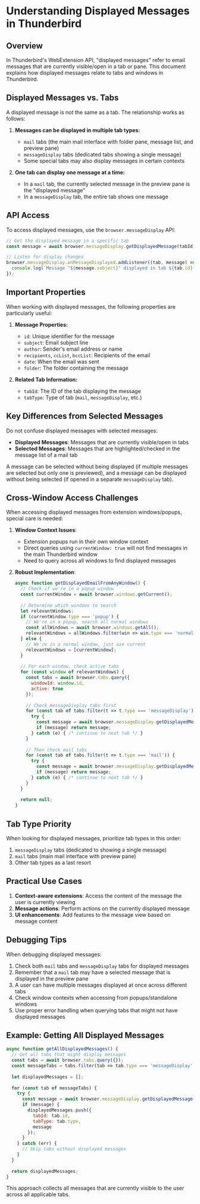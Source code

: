 # Understanding Displayed Messages in Thunderbird

## Overview

In Thunderbird's WebExtension API, "displayed messages" refer to email messages that are currently visible/open in a tab or pane. This document explains how displayed messages relate to tabs and windows in Thunderbird.

## Displayed Messages vs. Tabs

A displayed message is not the same as a tab. The relationship works as follows:

1. **Messages can be displayed in multiple tab types:**
   - `mail` tabs (the main mail interface with folder pane, message list, and preview pane)
   - `messageDisplay` tabs (dedicated tabs showing a single message)
   - Some special tabs may also display messages in certain contexts

2. **One tab can display one message at a time:**
   - In a `mail` tab, the currently selected message in the preview pane is the "displayed message"
   - In a `messageDisplay` tab, the entire tab shows one message

## API Access

To access displayed messages, use the `browser.messageDisplay` API:

```javascript
// Get the displayed message in a specific tab
const message = await browser.messageDisplay.getDisplayedMessage(tabId);

// Listen for display changes
browser.messageDisplay.onMessageDisplayed.addListener((tab, message) => {
  console.log(`Message "${message.subject}" displayed in tab ${tab.id}`);
});
```

## Important Properties

When working with displayed messages, the following properties are particularly useful:

1. **Message Properties:**
   - `id`: Unique identifier for the message
   - `subject`: Email subject line
   - `author`: Sender's email address or name
   - `recipients`, `ccList`, `bccList`: Recipients of the email
   - `date`: When the email was sent
   - `folder`: The folder containing the message

2. **Related Tab Information:**
   - `tabId`: The ID of the tab displaying the message
   - `tabType`: Type of tab (`mail`, `messageDisplay`, etc.)

## Key Differences from Selected Messages

Do not confuse displayed messages with selected messages:

- **Displayed Messages**: Messages that are currently visible/open in tabs
- **Selected Messages**: Messages that are highlighted/checked in the message list of a mail tab

A message can be selected without being displayed (if multiple messages are selected but only one is previewed), and a message can be displayed without being selected (if opened in a separate `messageDisplay` tab).

## Cross-Window Access Challenges

When accessing displayed messages from extension windows/popups, special care is needed:

1. **Window Context Issues**:
   - Extension popups run in their own window context
   - Direct queries using `currentWindow: true` will not find messages in the main Thunderbird window
   - Need to query across all windows to find displayed messages

2. **Robust Implementation**:
   ```javascript
   async function getDisplayedEmailFromAnyWindow() {
     // Check if we're in a popup window
     const currentWindow = await browser.windows.getCurrent();
     
     // Determine which windows to search
     let relevantWindows;
     if (currentWindow.type === 'popup') {
       // We're in a popup, search all normal windows
       const allWindows = await browser.windows.getAll();
       relevantWindows = allWindows.filter(win => win.type === 'normal');
     } else {
       // We're in a normal window, just use current
       relevantWindows = [currentWindow];
     }
     
     // For each window, check active tabs
     for (const window of relevantWindows) {
       const tabs = await browser.tabs.query({ 
         windowId: window.id,
         active: true
       });
       
       // Check messageDisplay tabs first
       for (const tab of tabs.filter(t => t.type === 'messageDisplay')) {
         try {
           const message = await browser.messageDisplay.getDisplayedMessage(tab.id);
           if (message) return message;
         } catch (e) { /* continue to next tab */ }
       }
       
       // Then check mail tabs
       for (const tab of tabs.filter(t => t.type === 'mail')) {
         try {
           const message = await browser.messageDisplay.getDisplayedMessage(tab.id);
           if (message) return message;
         } catch (e) { /* continue to next tab */ }
       }
     }
     
     return null;
   }
   ```

## Tab Type Priority

When looking for displayed messages, prioritize tab types in this order:

1. `messageDisplay` tabs (dedicated to showing a single message)
2. `mail` tabs (main mail interface with preview pane)
3. Other tab types as a last resort

## Practical Use Cases

1. **Context-aware extensions**: Access the content of the message the user is currently viewing
2. **Message actions**: Perform actions on the currently displayed message
3. **UI enhancements**: Add features to the message view based on message content

## Debugging Tips

When debugging displayed messages:

1. Check both `mail` tabs and `messageDisplay` tabs for displayed messages
2. Remember that a `mail` tab may have a selected message that is displayed in the preview pane
3. A user can have multiple messages displayed at once across different tabs
4. Check window contexts when accessing from popups/standalone windows
5. Use proper error handling when querying tabs that might not have displayed messages

## Example: Getting All Displayed Messages

```javascript
async function getAllDisplayedMessages() {
  // Get all tabs that might display messages
  const tabs = await browser.tabs.query({});
  const messageTabs = tabs.filter(tab => tab.type === 'messageDisplay' || tab.type === 'mail');
  
  let displayedMessages = [];
  
  for (const tab of messageTabs) {
    try {
      const message = await browser.messageDisplay.getDisplayedMessage(tab.id);
      if (message) {
        displayedMessages.push({
          tabId: tab.id,
          tabType: tab.type,
          message
        });
      }
    } catch (err) {
      // Skip tabs without displayed messages
    }
  }
  
  return displayedMessages;
}
```

This approach collects all messages that are currently visible to the user across all applicable tabs.